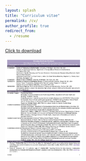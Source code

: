 ```yaml
---
layout: splash
title: "Curriculum vitae"
permalink: /cv/
author_profile: true
redirect_from:
  - /resume
---
```


[Click to download](https://github.com/bnwolford/bnwolford.github.io/raw/master/files/BW_CV_Oct_2022.pdf)   

<a href="https://github.com/bnwolford/bnwolford.github.io/raw/master/files/BW_CV_Oct_2022.pdf" download="BW_CV_Oct_2022.pdf"><img src="../images/BW_CV_Oct_2022_pg1.jpg" height="50%" width="50%"></a>


